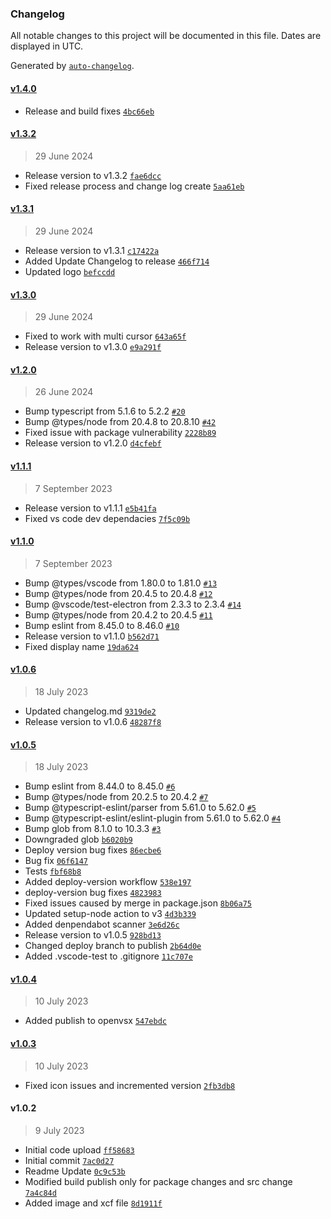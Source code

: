 ### Changelog

All notable changes to this project will be documented in this file. Dates are displayed in UTC.

Generated by [`auto-changelog`](https://github.com/CookPete/auto-changelog).

#### [v1.4.0](https://github.com/jerky676/CaseChanger/compare/v1.3.2...v1.4.0)

- Release and build fixes [`4bc66eb`](https://github.com/jerky676/CaseChanger/commit/4bc66eb34c6b32097809591e99e2c9c7e0f19bd7)

#### [v1.3.2](https://github.com/jerky676/CaseChanger/compare/v1.3.1...v1.3.2)

> 29 June 2024

- Release version to v1.3.2 [`fae6dcc`](https://github.com/jerky676/CaseChanger/commit/fae6dcc98b3064af72f27ab0a32356fe60bd2dd6)
- Fixed release process and change log create [`5aa61eb`](https://github.com/jerky676/CaseChanger/commit/5aa61ebe8f3d2ffa6fa790703b01f1d900c1d353)

#### [v1.3.1](https://github.com/jerky676/CaseChanger/compare/v1.3.0...v1.3.1)

> 29 June 2024

- Release version to v1.3.1 [`c17422a`](https://github.com/jerky676/CaseChanger/commit/c17422ad14ee9a571c84f9616cab4f094a21fccc)
- Added Update Changelog to release [`466f714`](https://github.com/jerky676/CaseChanger/commit/466f7142416a58bc2b31bfd3c1eb1365717614ef)
- Updated logo [`befccdd`](https://github.com/jerky676/CaseChanger/commit/befccdde7c59c8e49cf390bde142f850edcec0cc)

#### [v1.3.0](https://github.com/jerky676/CaseChanger/compare/v1.2.0...v1.3.0)

> 29 June 2024

- Fixed to work with multi cursor [`643a65f`](https://github.com/jerky676/CaseChanger/commit/643a65fe28a7c80ecf8236d426431812bba5d914)
- Release version to v1.3.0 [`e9a291f`](https://github.com/jerky676/CaseChanger/commit/e9a291fc5fc77b54ed4d4a3c39c9d3193a075bb7)

#### [v1.2.0](https://github.com/jerky676/CaseChanger/compare/v1.1.1...v1.2.0)

> 26 June 2024

- Bump typescript from 5.1.6 to 5.2.2 [`#20`](https://github.com/jerky676/CaseChanger/pull/20)
- Bump @types/node from 20.4.8 to 20.8.10 [`#42`](https://github.com/jerky676/CaseChanger/pull/42)
- Fixed issue with package vulnerability [`2228b89`](https://github.com/jerky676/CaseChanger/commit/2228b897b1509c865356bc30ac90cbf905f3f13e)
- Release version to v1.2.0 [`d4cfebf`](https://github.com/jerky676/CaseChanger/commit/d4cfebfdca7d2579f36c90e4f507287296eef43a)

#### [v1.1.1](https://github.com/jerky676/CaseChanger/compare/v1.1.0...v1.1.1)

> 7 September 2023

- Release version to v1.1.1 [`e5b41fa`](https://github.com/jerky676/CaseChanger/commit/e5b41fa44ecd5e434bd1fcb6a6a3acfcbcaacb0b)
- Fixed vs code dev dependacies [`7f5c09b`](https://github.com/jerky676/CaseChanger/commit/7f5c09b362ce6dfdcff2f81c70d4e9ed213d996a)

#### [v1.1.0](https://github.com/jerky676/CaseChanger/compare/v1.0.6...v1.1.0)

> 7 September 2023

- Bump @types/vscode from 1.80.0 to 1.81.0 [`#13`](https://github.com/jerky676/CaseChanger/pull/13)
- Bump @types/node from 20.4.5 to 20.4.8 [`#12`](https://github.com/jerky676/CaseChanger/pull/12)
- Bump @vscode/test-electron from 2.3.3 to 2.3.4 [`#14`](https://github.com/jerky676/CaseChanger/pull/14)
- Bump @types/node from 20.4.2 to 20.4.5 [`#11`](https://github.com/jerky676/CaseChanger/pull/11)
- Bump eslint from 8.45.0 to 8.46.0 [`#10`](https://github.com/jerky676/CaseChanger/pull/10)
- Release version to v1.1.0 [`b562d71`](https://github.com/jerky676/CaseChanger/commit/b562d71e362a4892a13c422524522e174f7f6eaf)
- Fixed display name [`19da624`](https://github.com/jerky676/CaseChanger/commit/19da62425aa3568fcc045aa5eab5ea2671964cee)

#### [v1.0.6](https://github.com/jerky676/CaseChanger/compare/v1.0.5...v1.0.6)

> 18 July 2023

- Updated changelog.md [`9319de2`](https://github.com/jerky676/CaseChanger/commit/9319de2320e1681d9a81c04f1e160b3a4fb994b4)
- Release version to v1.0.6 [`48287f8`](https://github.com/jerky676/CaseChanger/commit/48287f8c5822402991397ba373b264c7b33c3a8b)

#### [v1.0.5](https://github.com/jerky676/CaseChanger/compare/v1.0.4...v1.0.5)

> 18 July 2023

- Bump eslint from 8.44.0 to 8.45.0 [`#6`](https://github.com/jerky676/CaseChanger/pull/6)
- Bump @types/node from 20.2.5 to 20.4.2 [`#7`](https://github.com/jerky676/CaseChanger/pull/7)
- Bump @typescript-eslint/parser from 5.61.0 to 5.62.0 [`#5`](https://github.com/jerky676/CaseChanger/pull/5)
- Bump @typescript-eslint/eslint-plugin from 5.61.0 to 5.62.0 [`#4`](https://github.com/jerky676/CaseChanger/pull/4)
- Bump glob from 8.1.0 to 10.3.3 [`#3`](https://github.com/jerky676/CaseChanger/pull/3)
- Downgraded glob [`b6020b9`](https://github.com/jerky676/CaseChanger/commit/b6020b9adcb2295ca1b4e9fb8a810b8a7767415d)
- Deploy version bug fixes [`86ecbe6`](https://github.com/jerky676/CaseChanger/commit/86ecbe6a6e85fa02f42bb144db52023525a3b8c5)
- Bug fix [`06f6147`](https://github.com/jerky676/CaseChanger/commit/06f6147909ce64e9ffc62b21e8263623a85480fd)
- Tests [`fbf68b8`](https://github.com/jerky676/CaseChanger/commit/fbf68b8a6ff983482f734a85dacd4389804813ec)
- Added deploy-version workflow [`538e197`](https://github.com/jerky676/CaseChanger/commit/538e1978c7de930f476fcce33e62cf040a96dfd3)
- deploy-version bug fixes [`4823983`](https://github.com/jerky676/CaseChanger/commit/4823983d6d537fc01c1ccf82fcd94f14bb2f6920)
- Fixed issues caused by merge in package.json [`8b06a75`](https://github.com/jerky676/CaseChanger/commit/8b06a7574168c403673b11369e7dcbb9f6a59583)
- Updated setup-node action to v3 [`4d3b339`](https://github.com/jerky676/CaseChanger/commit/4d3b339990f140ff8bac0d1c5c18f6472b53a521)
- Added denpendabot scanner [`3e6d26c`](https://github.com/jerky676/CaseChanger/commit/3e6d26cc59dba9b236a22893115fbab59d410c10)
- Release version to v1.0.5 [`928bd13`](https://github.com/jerky676/CaseChanger/commit/928bd1350fa157732c047bfbedd6168911b2788e)
- Changed deploy branch to publish [`2b64d0e`](https://github.com/jerky676/CaseChanger/commit/2b64d0e4ebe4b1082b1d4b1554a27788452a6f0a)
- Added .vscode-test to .gitignore [`11c707e`](https://github.com/jerky676/CaseChanger/commit/11c707e3e839c827d848d178ce775465ff1e0cfe)

#### [v1.0.4](https://github.com/jerky676/CaseChanger/compare/v1.0.3...v1.0.4)

> 10 July 2023

- Added publish to openvsx [`547ebdc`](https://github.com/jerky676/CaseChanger/commit/547ebdc9ecbe11479855e5cce026db7f9859d0ab)

#### [v1.0.3](https://github.com/jerky676/CaseChanger/compare/v1.0.2...v1.0.3)

> 10 July 2023

- Fixed icon issues and incremented version [`2fb3db8`](https://github.com/jerky676/CaseChanger/commit/2fb3db82f40f00286b405f048833a94c8cf4a5d5)

#### v1.0.2

> 9 July 2023

- Initial code upload [`ff58683`](https://github.com/jerky676/CaseChanger/commit/ff58683eceafa44e7908ad57edd30a8f6852a475)
- Initial commit [`7ac0d27`](https://github.com/jerky676/CaseChanger/commit/7ac0d273c882a91d9739fe106828c95a5cc2bed2)
- Readme Update [`0c9c53b`](https://github.com/jerky676/CaseChanger/commit/0c9c53b7e13edb669eb89e0d723e54daa2772d87)
- Modified build publish only for package changes and src change [`7a4c84d`](https://github.com/jerky676/CaseChanger/commit/7a4c84d710136b7e0527921a4fdcca837c57e75d)
- Added image and xcf file [`8d1911f`](https://github.com/jerky676/CaseChanger/commit/8d1911fa9d6363c47ba2bd3cb684050147a0a2e1)
